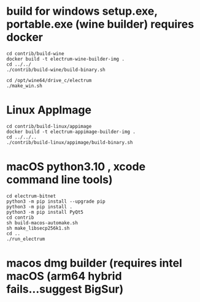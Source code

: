 # build for windows setup.exe, portable.exe (wine builder) requires docker

```
cd contrib/build-wine
docker build -t electrum-wine-builder-img .
cd ../../
./contrib/build-wine/build-binary.sh

cd /opt/wine64/drive_c/electrum
./make_win.sh

```
# Linux AppImage
```
cd contrib/build-linux/appimage
docker build -t electrum-appimage-builder-img .
cd ../../..
./contrib/build-linux/appimage/build-binary.sh
```

# macOS python3.10 , xcode command line tools)

```
cd electrum-bitnet
python3 -m pip install --upgrade pip
python3 -m pip install .
python3 -m pip install PyQt5
cd contrib
sh build-macos-automake.sh
sh make_libsecp256k1.sh
cd ..
./run_electrum
```
# macos dmg builder (requires intel macOS (arm64 hybrid fails...suggest BigSur)

